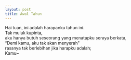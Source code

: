 ```yaml
---
layout: post
title: Awal Tahun
---
```


Hai tuan,
ini adalah harapanku tahun ini.  
Tak muluk kupinta,  
aku hanya butuh seseorang yang menatapku seraya berkata,  
“Demi kamu, aku tak akan menyerah"  
rasanya tak berlebihan jika harapku adalah;  
Kamu~